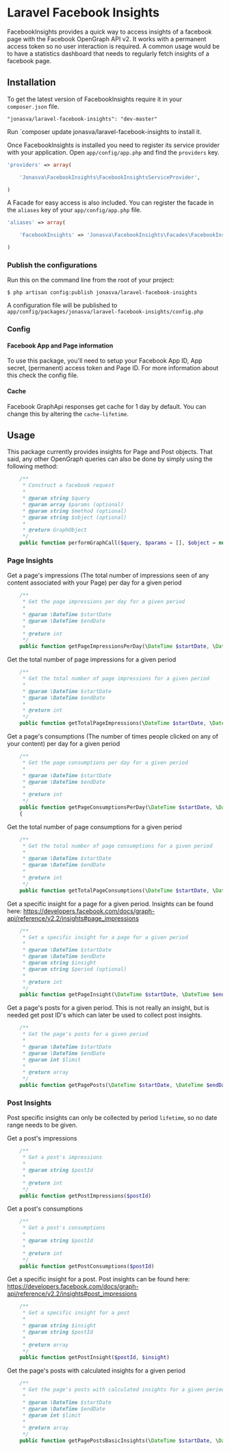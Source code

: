 # Laravel Facebook Insights

FacebookInsights provides a quick way to access insights of a facebook page with the Facebook OpenGraph API v2. It works with a permanent access token so no user interaction is required. A common usage would be to have a statistics dashboard that needs to regularly fetch insights of a facebook page.

## Installation

To get the latest version of FacebookInsights require it in your `composer.json` file.

~~~
"jonasva/laravel-facebook-insights": "dev-master"
~~~

Run `composer update jonasva/laravel-facebook-insights to install it.

Once FacebookInsights is installed you need to register its service provider with your application. Open `app/config/app.php` and find the `providers` key.

~~~php
'providers' => array(

    'Jonasva\FacebookInsights\FacebookInsightsServiceProvider',

)
~~~

A Facade for easy access is also included. You can register the facade in the `aliases` key of your `app/config/app.php` file.

~~~php
'aliases' => array(

    'FacebookInsights' => 'Jonasva\FacebookInsights\Facades\FacebookInsights',

)
~~~

### Publish the configurations

Run this on the command line from the root of your project:

~~~
$ php artisan config:publish jonasva/laravel-facebook-insights
~~~

A configuration file will be published to `app/config/packages/jonasva/laravel-facebook-insights/config.php`

### Config

#### Facebook App and Page information

To use this package, you'll need to setup your Facebook App ID, App secret, (permanent) access token and Page ID. For more information about this check the config file.

#### Cache

Facebook GraphApi responses get cache for 1 day by default. You can change this by altering the `cache-lifetime`.

## Usage

This package currently provides insights for Page and Post objects. That said, any other OpenGraph queries can also be done by simply using the following method:
```php
    /**
     * Construct a facebook request
     *
     * @param string $query
     * @param array $params (optional)
     * @param string $method (optional)
     * @param string $object (optional)
     *
     * @return GraphObject
     */
    public function performGraphCall($query, $params = [], $object = null, $method = 'GET')
```

### Page Insights

Get a page's impressions (The total number of impressions seen of any content associated with your Page) per day for a given period
```php
    /**
     * Get the page impressions per day for a given period
     *
     * @param \DateTime $startDate
     * @param \DateTime $endDate
     *
     * @return int
     */
    public function getPageImpressionsPerDay(\DateTime $startDate, \DateTime $endDate)
```

Get the total number of page impressions for a given period
```php
    /**
     * Get the total number of page impressions for a given period
     *
     * @param \DateTime $startDate
     * @param \DateTime $endDate
     *
     * @return int
     */
    public function getTotalPageImpressions(\DateTime $startDate, \DateTime $endDate)
```

Get a page's consumptions (The number of times people clicked on any of your content) per day for a given period
```php
    /**
     * Get the page consumptions per day for a given period
     *
     * @param \DateTime $startDate
     * @param \DateTime $endDate
     *
     * @return int
     */
    public function getPageConsumptionsPerDay(\DateTime $startDate, \DateTime $endDate)
    {
```

Get the total number of page consumptions for a given period
```php
    /**
     * Get the total number of page consumptions for a given period
     *
     * @param \DateTime $startDate
     * @param \DateTime $endDate
     *
     * @return int
     */
    public function getTotalPageConsumptions(\DateTime $startDate, \DateTime $endDate)
```

Get a specific insight for a page for a given period. Insights can be found here: https://developers.facebook.com/docs/graph-api/reference/v2.2/insights#page_impressions
```php
    /**
     * Get a specific insight for a page for a given period
     *
     * @param \DateTime $startDate
     * @param \DateTime $endDate
     * @param string $insight
     * @param string $period (optional)
     *
     * @return int
     */
    public function getPageInsight(\DateTime $startDate, \DateTime $endDate, $insight, $period = 'day')
```

Get a page's posts for a given period. This is not really an insight, but is needed get post ID's which can later be used to collect post insights.
```php
    /**
     * Get the page's posts for a given period
     *
     * @param \DateTime $startDate
     * @param \DateTime $endDate
     * @param int $limit
     *
     * @return array
     */
    public function getPagePosts(\DateTime $startDate, \DateTime $endDate, $limit = null)
```

### Post Insights

Post specific insights can only be collected by period `lifetime`, so no date range needs to be given.

Get a post's impressions
```php
    /**
     * Get a post's impressions
     *
     * @param string $postId
     *
     * @return int
     */
    public function getPostImpressions($postId)
```

Get a post's consumptions
```php
    /**
     * Get a post's consumptions
     *
     * @param string $postId
     *
     * @return int
     */
    public function getPostConsumptions($postId)
```

Get a specific insight for a post. Post insights can be found here: https://developers.facebook.com/docs/graph-api/reference/v2.2/insights#post_impressions
```php
    /**
     * Get a specific insight for a post
     *
     * @param string $insight
     * @param string $postId
     *
     * @return array
     */
    public function getPostInsight($postId, $insight)
```

Get the page's posts with calculated insights for a given period
```php
    /**
     * Get the page's posts with calculated insights for a given period
     *
     * @param \DateTime $startDate
     * @param \DateTime $endDate
     * @param int $limit
     *
     * @return array
     */
    public function getPagePostsBasicInsights(\DateTime $startDate, \DateTime $endDate, $limit = null)
```